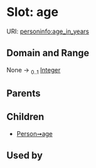 
# Slot: age



URI: [personinfo:age_in_years](https://w3id.org/linkml/examples/personinfo/age_in_years)


## Domain and Range

None &#8594;  <sub>0..1</sub> [Integer](types/Integer.md)

## Parents


## Children

 *  [Person➞age](Person_age_in_years.md)

## Used by
